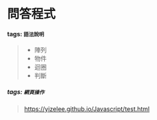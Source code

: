 # 問答程式
#### tags: `語法說明`
>* 陣列  
>* 物件  
>* 迴圈  
>* 判斷  
##### tags: `網頁操作`
>https://yizelee.github.io/Javascript/test.html
